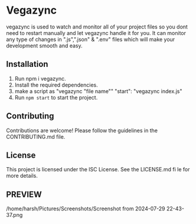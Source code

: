 # Vegazync

vegazync is used to watch and monitor all of your project files so you dont need to restart manually and let vegazync handle it for you. It can monitor any type of changes in  ".js",".json" & ".env" files which will make your development smooth and easy.

## Installation

1. Run npm i vegazync.
2. Install the required dependencies.
3. make a script as "vegazync "file name""
     "start": "vegazync index.js"
3. Run `npm start` to start the project.

## Contributing

Contributions are welcome! Please follow the guidelines in the CONTRIBUTING.md file.

## License

This project is licensed under the ISC License. See the LICENSE.md      fi     le for more details.
               
## PREVIEW                         
/home/harsh/Pictures/Screenshots/Screenshot from 2024-07-29 22-43-37.png                                                                                                                                                                                                                                                                                                                                 
